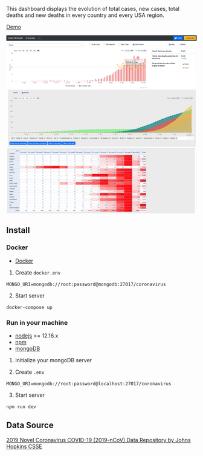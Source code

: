 This dashboard displays the evolution of total cases, new cases, total deaths and new deaths in every country and every USA region.

[Demo](https://coronavirus-growth.herokuapp.com/)

<img src="assets/oneCountry.png">
<img src="assets/multipleCountries.png">
<img src="assets/pivotTable.png">


## Install

### Docker

* [Docker](https://docs.docker.com/get-docker/)

1. Create `docker.env`
```
MONGO_URI=mongodb://root:password@mongodb:27017/coronavirus
```

2. Start server
```
docker-compose up
```

###  Run in your machine

* [nodejs](https://nodejs.org) >= 12.16.x
* [npm](https://www.npmjs.com/get-npm)
* [mongoDB](https://docs.mongodb.com/manual/installation/)

1. Initialize your mongoDB server

2. Create `.env`
```
MONGO_URI=mongodb://root:password@localhost:27017/coronavirus
```

3. Start server
```
npm run dev
```

## Data Source

[2019 Novel Coronavirus COVID-19 (2019-nCoV) Data Repository by Johns Hopkins CSSE](https://github.com/CSSEGISandData/COVID-19)
